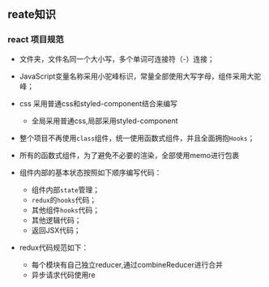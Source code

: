## reate知识

### react 项目规范

* 文件夹，文件名同一个大小写，多个单词可连接符（-）连接；
* JavaScript变量名称采用小驼峰标识，常量全部使用大写字母，组件采用大驼峰；

* css 采用普通css和styled-component结合来编写
  * 全局采用普通css,局部采用styled-component

* 整个项目不再使用`class`组件，统一使用函数式组件，并且全面拥抱`Hooks`；

* 所有的函数式组件，为了避免不必要的渲染，全部使用memo进行包裹
* 组件内部的基本状态按照如下顺序编写代码：
  * 组件内部`state`管理；
  * `redux`的`hooks`代码；
  * 其他组件`hooks`代码；
  * 其他逻辑代码；
  * 返回JSX代码；

* redux代码规范如下：
  * 每个模块有自己独立reducer,通过combineReducer进行合并
  * 异步请求代码使用re